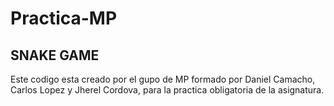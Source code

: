 # Practica-MP  
## SNAKE GAME  
Este codigo esta creado por el gupo de MP formado por Daniel Camacho, Carlos Lopez y Jherel Cordova, para la practica obligatoria de la asignatura.
